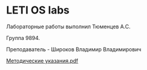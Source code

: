 # LETI OS labs

Лабораторные работы выполнил Тюменцев А.С.

Группа 9894.

Преподаватель - Широков Владимир Владимирович

[Методические указания.pdf](https://github.com/SkyPwner/LETI-OS-labs/files/6266747/default.pdf)
